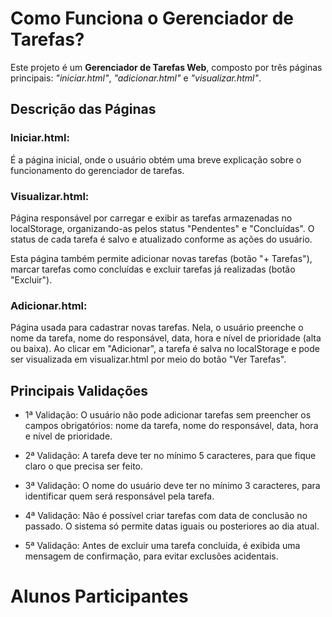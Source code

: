 # Como Funciona o Gerenciador de Tarefas?

Este projeto é um **Gerenciador de Tarefas Web**, composto por três páginas principais: _"iniciar.html"_, _"adicionar.html"_ e _"visualizar.html"_.

## Descrição das Páginas

### Iniciar.html:
É a página inicial, onde o usuário obtém uma breve explicação sobre o funcionamento do gerenciador de tarefas.

### Visualizar.html:
Página responsável por carregar e exibir as tarefas armazenadas no localStorage, organizando-as pelos status "Pendentes" e "Concluídas". O status de cada tarefa é salvo e atualizado conforme as ações do usuário.

Esta página também permite adicionar novas tarefas (botão "+ Tarefas"), marcar tarefas como concluídas e excluir tarefas já realizadas (botão "Excluir").

### Adicionar.html:
Página usada para cadastrar novas tarefas. Nela, o usuário preenche o nome da tarefa, nome do responsável, data, hora e nível de prioridade (alta ou baixa). Ao clicar em "Adicionar", a tarefa é salva no localStorage e pode ser visualizada em visualizar.html por meio do botão "Ver Tarefas".

## Principais Validações

* 1ª Validação:
O usuário não pode adicionar tarefas sem preencher os campos obrigatórios: nome da tarefa, nome do responsável, data, hora e nível de prioridade.

* 2ª Validação:
A tarefa deve ter no mínimo 5 caracteres, para que fique claro o que precisa ser feito.

* 3ª Validação:
O nome do usuário deve ter no mínimo 3 caracteres, para identificar quem será responsável pela tarefa.

* 4ª Validação:
Não é possível criar tarefas com data de conclusão no passado. O sistema só permite datas iguais ou posteriores ao dia atual.

* 5ª Validação:
Antes de excluir uma tarefa concluída, é exibida uma mensagem de confirmação, para evitar exclusões acidentais.

# Alunos Participantes

